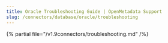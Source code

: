 ```yaml
---
title: Oracle Troubleshooting Guide | OpenMetadata Support
slug: /connectors/database/oracle/troubleshooting
---
```


{% partial file="/v1.9connectors/troubleshooting.md" /%}
